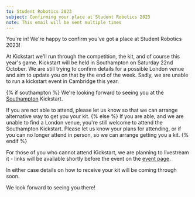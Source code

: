 ```yaml
---
to: Student Robotics 2023
subject: Confirming your place at Student Robotics 2023
note: This email will be sent multiple times
---
```


You're in! We're happy to confirm you've got a place at Student Robotics 2023!

At Kickstart we'll run through the competition, the kit, and of course this year's game. Kickstart will be held in Southampton on Saturday 22nd October. We are still trying to confirm details for a possible London venue and aim to update you on that by the end of the week. Sadly, we are unable to run a kickstart event in Cambridge this year.

{% if southampton %}
We're looking forward to seeing you at the [Southampton](https://studentrobotics.org/events/sr2023/southampton-kickstart/) Kickstart.

If you are not able to attend, please let us know so that we can arrange alternative way to get you your kit.
{% else %}
If you are able, and we are unable to find a London venue, you're still welcome to attend the Southampton Kickstart. Please let us know your plans for attending, or if you can no longer attend in person, so we can arrange getting you a kit.
{% endif %}

For those of you who cannot attend Kickstart, we are planning to livestream it - links will be available shortly before the event on the [event page](https://studentrobotics.org/events/sr2023/southampton-kickstart/).

In either case details on how to receive your kit will be coming through soon.

We look forward to seeing you there!